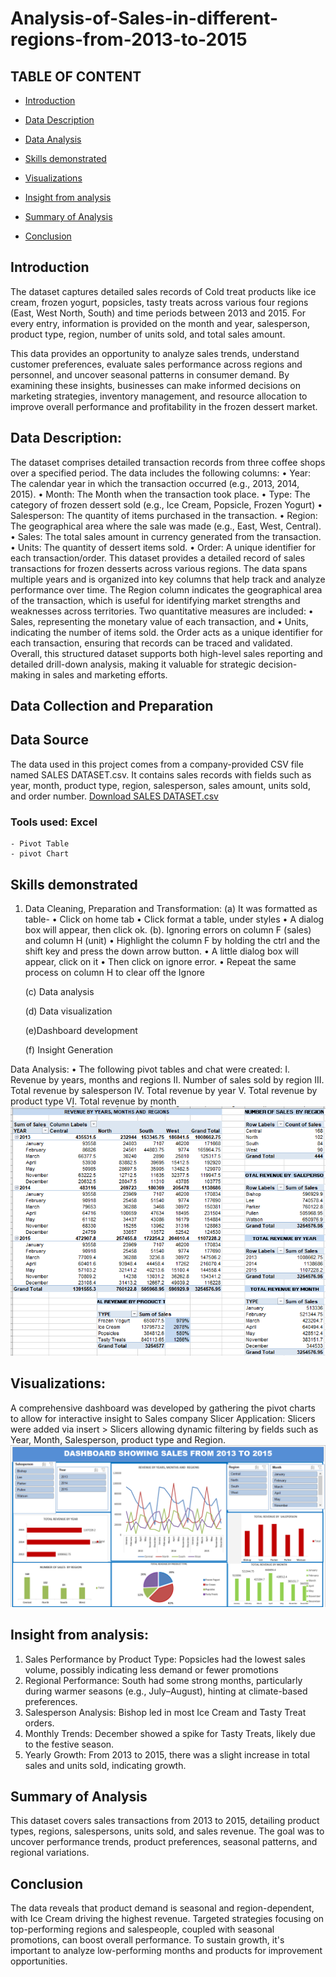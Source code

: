 # Analysis-of-Sales-in-different-regions-from-2013-to-2015

## TABLE OF CONTENT

- [Introduction](#Introduction)

- [Data Description](#Data-Description)


- [Data Analysis](#Data-Analysis)

- [Skills demonstrated](#Skills-demonstrated)

- [Visualizations](#Visualizations)

- [Insight from analysis](#Insight-from-analysis)

- [Summary of Analysis](#Summary-of-Analysis)

- [Conclusion](#Conclusion)

## Introduction
The dataset captures detailed sales records of Cold treat products like ice cream, frozen yogurt, popsicles, tasty treats across various four regions (East, West North, South) and time periods between 2013 and 2015.
For every entry, information is provided on the month and year, salesperson, product type, region, number of units sold, and total sales amount.

This data provides an opportunity to analyze sales trends, understand customer preferences, evaluate sales performance across regions and personnel, and uncover seasonal patterns in consumer demand. By examining these insights, businesses can make informed decisions on marketing strategies, inventory management, and resource allocation to improve overall performance and profitability in the frozen dessert market.
## Data Description: 
The dataset comprises detailed transaction records from three coffee shops over a specified period. The data includes the following columns: 
•	Year: The calendar year in which the transaction occurred (e.g., 2013, 2014, 2015).
•	Month: The Month when the transaction took place. 
•	Type: The category of frozen dessert sold (e.g., Ice Cream, Popsicle, Frozen Yogurt) 
•	Salesperson: The quantity of items purchased in the transaction. 
•	Region: The geographical area where the sale was made (e.g., East, West, Central).
•	Sales: The total sales amount in currency generated from the transaction.
•	Units: The quantity of dessert items sold. 
•	Order: A unique identifier for each transaction/order.
This dataset provides a detailed record of sales transactions for frozen desserts across various regions. The data spans multiple years and is organized into key columns that help track and analyze performance over time. The Region column indicates the geographical area of the transaction, which is useful for identifying market strengths and weaknesses across territories. Two quantitative measures are included:
•	Sales, representing the monetary value of each transaction, and
•	Units, indicating the number of items sold.
the Order acts as a unique identifier for each transaction, ensuring that records can be traced and validated. 
Overall, this structured dataset supports both high-level sales reporting and detailed drill-down analysis, making it valuable for strategic decision-making in sales and marketing efforts.

## Data Collection and Preparation
## Data Source
The data used in this project comes from a company-provided CSV file named SALES DATASET.csv. It contains sales records with fields such as year, month, product type, region, salesperson, sales amount, units sold, and order number.
[Download SALES DATASET.csv](SALES_RAW_DATA.xlsx)

### Tools used: Excel
    - Pivot Table
    - pivot Chart

## Skills demonstrated
1. Data Cleaning, Preparation  and Transformation:
   (a)  It was formatted as table-
•	Click on home tab
•	Click format a table, under styles
•	A dialog box will appear, then click ok.
  (b). Ignoring errors on column F (sales) and column H (unit) 
•	Highlight the column F by holding the ctrl and the shift key and press the down arrow button.
•	A little dialog box will appear, click on it 
•	Then click on ignore error.
•	Repeat the same process on column H to clear off the Ignore

   (c) Data analysis

   (d) Data visualization 
  
    (e)Dashboard development 
 
    (f) Insight Generation 

Data Analysis:
•	The following pivot tables and chat were created:
I.	Revenue by years, months and regions
II.	Number of sales sold by region
III.	Total revenue by salesperson
IV.	Total revenue by year
V.	Total revenue by product type
VI.	Total revenue by month
![PivotTable](SALES_PivotTable.PNG)



## Visualizations:
A comprehensive dashboard was developed by gathering the pivot charts to allow for interactive insight to Sales company
Slicer Application: Slicers were added via insert > Slicers allowing dynamic filtering by fields such as Year, Month, Salesperson, product type and Region. 
![SALES_DASHBOAD](SALES_DASHBOAD.PNG)





## Insight from analysis:
1. Sales Performance by Product Type: Popsicles had the lowest sales volume, possibly indicating less demand or fewer promotions
2. Regional Performance: South had some strong months, particularly during warmer seasons (e.g., July–August), hinting at climate-based preferences.
3. Salesperson Analysis: Bishop led in most Ice Cream and Tasty Treat orders.
4. Monthly Trends: December showed a spike for Tasty Treats, likely due to the festive season.
5. Yearly Growth: From 2013 to 2015, there was a slight increase in total sales and units sold, indicating growth.
   
## Summary of Analysis
This dataset covers sales transactions from 2013 to 2015, detailing product types, regions, salespersons, units sold, and sales revenue. The goal was to uncover performance trends, product preferences, seasonal patterns, and regional variations.

## Conclusion
The data reveals that product demand is seasonal and region-dependent, with Ice Cream driving the highest revenue. Targeted strategies focusing on top-performing regions and salespeople, coupled with seasonal promotions, can boost overall performance. To sustain growth, it's important to analyze low-performing months and products for improvement opportunities.
